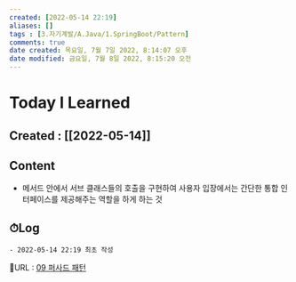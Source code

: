 ```yaml
---
created: [2022-05-14 22:19]
aliases: []
tags : [3.자기계발/A.Java/1.SpringBoot/Pattern]
comments: true
date created: 목요일, 7월 7일 2022, 8:14:07 오후
date modified: 금요일, 7월 8일 2022, 8:15:20 오전
---
```


# Today I Learned
## Created : [[2022-05-14]]
## Content
- 메서드 안에서 서브 클래스들의 호출을 구현하여 사용자 입장에서는 간단한 통합 인터페이스를 제공해주는 역할을 하게 하는 것

## ⏱Log
	- 2022-05-14 22:19 최초 작성


📙URL : [09 퍼사드 패턴](https://lktprogrammer.tistory.com/42)